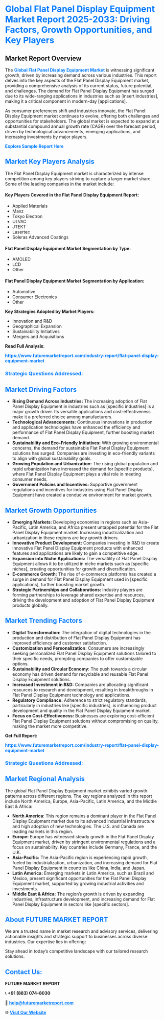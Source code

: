 <h1 style="color: #007BFF;">Global Flat Panel Display Equipment Market Report 2025-2033: Driving Factors, Growth Opportunities, and Key Players</h1>

<section id="overview">
<h2>Market Report Overview</h2>
<p>The <a href="https://www.futuremarketreport.com/industry-report/flat-panel-display-equipment-market" style="color: #007BFF; text-decoration: none;"><strong>Global Flat Panel Display Equipment Market</strong></a> is witnessing significant growth, driven by increasing demand across various industries. This report delves into the key aspects of the Flat Panel Display Equipment market, providing a comprehensive analysis of its current status, future potential, and challenges. The demand for Flat Panel Display Equipment has surged due to its wide-ranging applications in industries such as [insert industries], making it a critical component in modern-day [applications].</p>
<p>As consumer preferences shift and industries innovate, the Flat Panel Display Equipment market continues to evolve, offering both challenges and opportunities for stakeholders. The global market is expected to expand at a substantial compound annual growth rate (CAGR) over the forecast period, driven by technological advancements, emerging applications, and increasing investments by major players.</p>
</section>

<section id="overview">
<p><a href="https://www.futuremarketreport.com/request-sample/reportId=51473" style="color: #007BFF; text-decoration: none;"><strong>Explore Sample Report Here</strong></a></p>
</section>

<section id="key-players">
<h2 style="color: #007BFF;">Market Key Players Analysis</h2>
<p>The Flat Panel Display Equipment market is characterized by intense competition among key players striving to capture a larger market share. Some of the leading companies in the market include:</p>
<h4>Key Players Covered in the Flat Panel Display Equipment Report:</h4>
<ul><li>Applied Materials</li><li>Manz</li><li>Tokyo Electron</li><li>ULVAC</li><li>JTEKT</li><li>Lasertec</li><li>Soleras Advanced Coatings</li></ul>
<h4>Flat Panel Display Equipment Market Segmentation by Type:</h4>
<ul><li>AMOLED</li><li>LCD</li><li>Other</li></ul>

<h4>Flat Panel Display Equipment Market Segmentation by Application:</h4>
<ul><li>Automotive</li><li>Consumer Electronics</li><li>Other</li></ul>
<p><strong>Key Strategies Adopted by Market Players:</strong></p>
<ul>
<li>Innovation and R&D</li>
<li>Geographical Expansion</li>
<li>Sustainability Initiatives</li>
<li>Mergers and Acquisitions</li>
</ul>
</section>

<section>
<p><strong>Read Full Analysis: </strong></p><a href="https://www.futuremarketreport.com/industry-report/flat-panel-display-equipment-market" style="color: #007BFF; text-decoration: none;"><strong>https://www.futuremarketreport.com/industry-report/flat-panel-display-equipment-market</strong></a>
<h3 style="color: #007BFF;">Strategic Questions Addressed:</h3>
</section>

<section id="driving-factors">
<h2 style="color: #007BFF;">Market Driving Factors</h2>
<ul>
<li><strong>Rising Demand Across Industries:</strong> The increasing adoption of Flat Panel Display Equipment in industries such as [specific industries] is a major growth driver. Its versatile applications and cost-effectiveness make it a preferred choice among manufacturers.</li>
<li><strong>Technological Advancements:</strong> Continuous innovations in production and application technologies have enhanced the efficiency and performance of Flat Panel Display Equipment, further boosting market demand.</li>
<li><strong>Sustainability and Eco-Friendly Initiatives:</strong> With growing environmental concerns, the demand for sustainable Flat Panel Display Equipment solutions has surged. Companies are investing in eco-friendly variants to align with global sustainability goals.</li>
<li><strong>Growing Population and Urbanization:</strong> The rising global population and rapid urbanization have increased the demand for [specific products], where Flat Panel Display Equipment plays a vital role in meeting consumer needs.</li>
<li><strong>Government Policies and Incentives:</strong> Supportive government regulations and incentives for industries using Flat Panel Display Equipment have created a conducive environment for market growth.</li>
</ul>
</section>

<section id="growth-opportunities">
<h2 style="color: #007BFF;">Market Growth Opportunities</h2>
<ul>
<li><strong>Emerging Markets:</strong> Developing economies in regions such as Asia-Pacific, Latin America, and Africa present untapped potential for the Flat Panel Display Equipment market. Increasing industrialization and urbanization in these regions are key growth drivers.</li>
<li><strong>Innovative Product Development:</strong> Companies investing in R&D to create innovative Flat Panel Display Equipment products with enhanced features and applications are likely to gain a competitive edge.</li>
<li><strong>Expansion into Niche Applications:</strong> The versatility of Flat Panel Display Equipment allows it to be utilized in niche markets such as [specific niches], creating opportunities for growth and diversification.</li>
<li><strong>E-commerce Growth:</strong> The rise of e-commerce platforms has created a surge in demand for Flat Panel Display Equipment used in [specific applications], further boosting market growth.</li>
<li><strong>Strategic Partnerships and Collaborations:</strong> Industry players are forming partnerships to leverage shared expertise and resources, driving the development and adoption of Flat Panel Display Equipment products globally.</li>
</ul>
</section>

<section id="trending-factors">
<h2 style="color: #007BFF;">Market Trending Factors</h2>
<ul>
<li><strong>Digital Transformation:</strong> The integration of digital technologies in the production and distribution of Flat Panel Display Equipment has improved efficiency and customer satisfaction.</li>
<li><strong>Customization and Personalization:</strong> Consumers are increasingly seeking personalized Flat Panel Display Equipment solutions tailored to their specific needs, prompting companies to offer customizable options.</li>
<li><strong>Sustainability and Circular Economy:</strong> The push towards a circular economy has driven demand for recyclable and reusable Flat Panel Display Equipment solutions.</li>
<li><strong>Increased Investment in R&D:</strong> Companies are allocating significant resources to research and development, resulting in breakthroughs in Flat Panel Display Equipment technology and applications.</li>
<li><strong>Regulatory Compliance:</strong> Adherence to strict regulatory standards, particularly in industries like [specific industries], is influencing product development and quality in the Flat Panel Display Equipment market.</li>
<li><strong>Focus on Cost-Effectiveness:</strong> Businesses are exploring cost-efficient Flat Panel Display Equipment solutions without compromising on quality, making the market more competitive.</li>
</ul>
</section>

<section>
<p><strong>Get Full Report: </strong></p><a href="https://www.futuremarketreport.com/industry-report/flat-panel-display-equipment-market" style="color: #007BFF; text-decoration: none;"><strong>https://www.futuremarketreport.com/industry-report/flat-panel-display-equipment-market</strong></a>
<h3 style="color: #007BFF;">Strategic Questions Addressed:</h3>
</section>


<section id="regional-analysis">
<h2 style="color: #007BFF;">Market Regional Analysis</h2>
<p>The global Flat Panel Display Equipment market exhibits varied growth patterns across different regions. The key regions analyzed in this report include North America, Europe, Asia-Pacific, Latin America, and the Middle East & Africa:</p>
<ul>
<li><strong>North America:</strong> This region remains a dominant player in the Flat Panel Display Equipment market due to its advanced industrial infrastructure and high adoption of new technologies. The U.S. and Canada are leading markets in this region.</li>
<li><strong>Europe:</strong> Europe has witnessed steady growth in the Flat Panel Display Equipment market, driven by stringent environmental regulations and a focus on sustainability. Key countries include Germany, France, and the U.K.</li>
<li><strong>Asia-Pacific:</strong> The Asia-Pacific region is experiencing rapid growth, fueled by industrialization, urbanization, and increasing demand for Flat Panel Display Equipment in countries like China, India, and Japan.</li>
<li><strong>Latin America:</strong> Emerging markets in Latin America, such as Brazil and Mexico, present significant opportunities for the Flat Panel Display Equipment market, supported by growing industrial activities and investments.</li>
<li><strong>Middle East & Africa:</strong> The region’s growth is driven by expanding industries, infrastructure development, and increasing demand for Flat Panel Display Equipment in sectors like [specific sectors].</li>
</ul>
</section>

<footer>
<h2 style="color: #007BFF;">About FUTURE MARKET REPORT</h2>
<p>We are a trusted name in market research and advisory services, delivering actionable insights and strategic support to businesses across diverse industries. Our expertise lies in offering:</p>

<p>Stay ahead in today’s competitive landscape with our tailored research solutions.</p>

<h2 style="color: #007BFF;">Contact Us:</h2>
<p><strong>FUTURE MARKET REPORT</strong></p>
<p>📞 <strong>+91 (883) 074-8030</strong></p>
<p>📧 <strong><a href="mailto:help@futuremarketreport.com" style="color: #007BFF;">help@futuremarketreport.com</a></strong></p>
<p>🌐 <strong><a href="https://www.futuremarketreport.com/" style="color: #007BFF;">Visit Our Website</a></strong></p>
</footer>